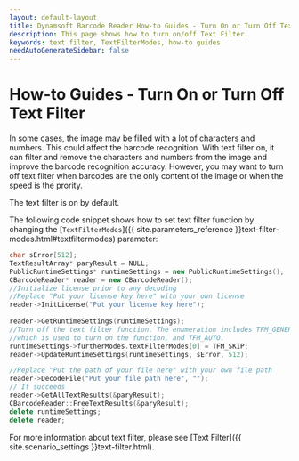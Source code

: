 ```yaml
---
layout: default-layout
title: Dynamsoft Barcode Reader How-to Guides - Turn On or Turn Off Text Filter
description: This page shows how to turn on/off Text Filter.
keywords: text filter, TextFilterModes, how-to guides
needAutoGenerateSidebar: false
---
```



# How-to Guides - Turn On or Turn Off Text Filter     

In some cases, the image may be filled with a lot of characters and numbers. This could affect the barcode recognition. With text filter on, it can filter and remove the characters and numbers from the image and improve the barcode recognition accuracy. However, you may want to turn off text filter when barcodes are the only content of the image or when the speed is the prority.    

The text filter is on by default.    

The following code snippet shows how to set text filter function by changing the [`TextFilterModes`]({{ site.parameters_reference }}text-filter-modes.html#textfiltermodes) parameter:    


```cpp
char sError[512];
TextResultArray* paryResult = NULL;
PublicRuntimeSettings* runtimeSettings = new PublicRuntimeSettings();
CBarcodeReader* reader = new CBarcodeReader();
//Initialize license prior to any decoding
//Replace "Put your license key here" with your own license
reader->InitLicense("Put your license key here");
   
reader->GetRuntimeSettings(runtimeSettings);
//Turn off the text filter function. The enumeration includes TFM_GENERAL_CONTOUR,
//which is used to turn on the function, and TFM_AUTO.
runtimeSettings->furtherModes.textFilterModes[0] = TFM_SKIP;
reader->UpdateRuntimeSettings(runtimeSettings, sError, 512);

//Replace "Put the path of your file here" with your own file path
reader->DecodeFile("Put your file path here", "");
// If succeeds
reader->GetAllTextResults(&paryResult);
CBarcodeReader::FreeTextResults(&paryResult);
delete runtimeSettings;
delete reader;
```



For more information about text filter, please see [Text Filter]({{ site.scenario_settings }}text-filter.html).   


